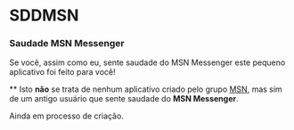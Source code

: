 # SDDMSN
### Saudade MSN Messenger

Se você, assim como eu, sente saudade do MSN Messenger este pequeno aplicativo foi feito para você!

** Isto **não** se trata de nenhum aplicativo criado pelo grupo <a href="http://msn.com" target="_blank">MSN</a>, mas sim de um antigo usuário que sente saudade do __MSN Messenger__.

Ainda em processo de criação.

